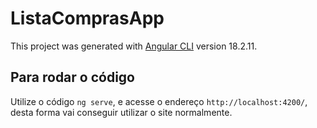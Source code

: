 # ListaComprasApp

This project was generated with [Angular CLI](https://github.com/angular/angular-cli) version 18.2.11.

## Para rodar o código

 Utilize o código `ng serve`, e acesse o endereço `http://localhost:4200/`, desta forma vai conseguir utilizar o site normalmente.



